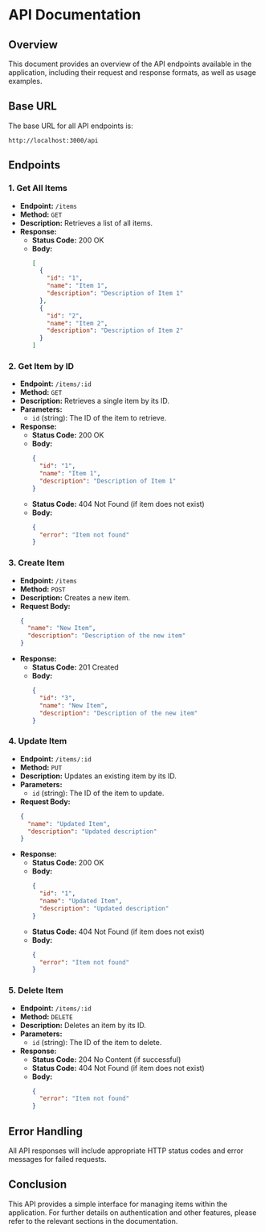 # API Documentation

## Overview
This document provides an overview of the API endpoints available in the application, including their request and response formats, as well as usage examples.

## Base URL
The base URL for all API endpoints is:
```
http://localhost:3000/api
```

## Endpoints

### 1. Get All Items
- **Endpoint:** `/items`
- **Method:** `GET`
- **Description:** Retrieves a list of all items.
- **Response:**
  - **Status Code:** 200 OK
  - **Body:**
    ```json
    [
      {
        "id": "1",
        "name": "Item 1",
        "description": "Description of Item 1"
      },
      {
        "id": "2",
        "name": "Item 2",
        "description": "Description of Item 2"
      }
    ]
    ```

### 2. Get Item by ID
- **Endpoint:** `/items/:id`
- **Method:** `GET`
- **Description:** Retrieves a single item by its ID.
- **Parameters:**
  - `id` (string): The ID of the item to retrieve.
- **Response:**
  - **Status Code:** 200 OK
  - **Body:**
    ```json
    {
      "id": "1",
      "name": "Item 1",
      "description": "Description of Item 1"
    }
    ```
  - **Status Code:** 404 Not Found (if item does not exist)
  - **Body:**
    ```json
    {
      "error": "Item not found"
    }
    ```

### 3. Create Item
- **Endpoint:** `/items`
- **Method:** `POST`
- **Description:** Creates a new item.
- **Request Body:**
  ```json
  {
    "name": "New Item",
    "description": "Description of the new item"
  }
  ```
- **Response:**
  - **Status Code:** 201 Created
  - **Body:**
    ```json
    {
      "id": "3",
      "name": "New Item",
      "description": "Description of the new item"
    }
    ```

### 4. Update Item
- **Endpoint:** `/items/:id`
- **Method:** `PUT`
- **Description:** Updates an existing item by its ID.
- **Parameters:**
  - `id` (string): The ID of the item to update.
- **Request Body:**
  ```json
  {
    "name": "Updated Item",
    "description": "Updated description"
  }
  ```
- **Response:**
  - **Status Code:** 200 OK
  - **Body:**
    ```json
    {
      "id": "1",
      "name": "Updated Item",
      "description": "Updated description"
    }
    ```
  - **Status Code:** 404 Not Found (if item does not exist)
  - **Body:**
    ```json
    {
      "error": "Item not found"
    }
    ```

### 5. Delete Item
- **Endpoint:** `/items/:id`
- **Method:** `DELETE`
- **Description:** Deletes an item by its ID.
- **Parameters:**
  - `id` (string): The ID of the item to delete.
- **Response:**
  - **Status Code:** 204 No Content (if successful)
  - **Status Code:** 404 Not Found (if item does not exist)
  - **Body:**
    ```json
    {
      "error": "Item not found"
    }
    ```

## Error Handling
All API responses will include appropriate HTTP status codes and error messages for failed requests. 

## Conclusion
This API provides a simple interface for managing items within the application. For further details on authentication and other features, please refer to the relevant sections in the documentation.